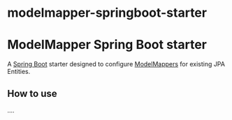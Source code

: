 # modelmapper-springboot-starter

# ModelMapper Spring Boot starter

A [Spring Boot](https://projects.spring.io/spring-boot/) starter designed to
configure [ModelMappers](http://modelmapper.org/) for existing JPA Entities.

## How to use

....